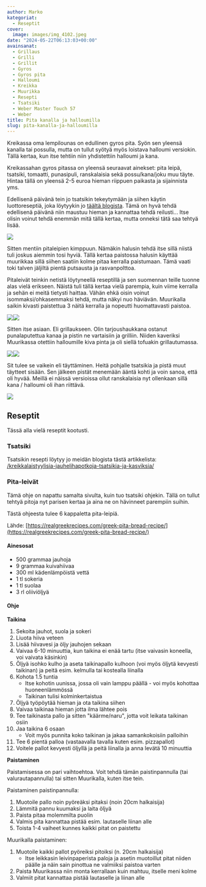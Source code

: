 ```yaml
---
author: Marko
kategoriat:
  - Reseptit
cover:
  image: images/img_4102.jpeg
date: "2024-05-22T06:13:03+00:00"
avainsanat:
  - Grillaus
  - Grilli
  - Grillit
  - Gyros
  - Gyros pita
  - Halloumi
  - Kreikka
  - Muurikka
  - Resepti
  - Tsatsiki
  - Weber Master Touch 57
  - Weber
title: Pita kanalla ja halloumilla
slug: pita-kanalla-ja-halloumilla
---
```

Kreikassa oma lempilounas on edullinen gyros pita. Syön sen yleensä kanalla tai possulla, mutta on tullut syötyä myös loistava halloumi versiokin. Tällä kertaa, kun itse tehtiin niin yhdistettiin halloumi ja kana.

Kreikassahan gyros pitassa on yleensä seuraavat ainekset: pita leipä, tsatsiki, tomaatti, punasipuli, ranskalaisia sekä possu/kana/joku muu täyte. Hintaa tällä on yleensä 2-5 euroa hieman riippuen paikasta ja sijainnista yms.

Edellisenä päivänä tein jo tsatsikin tekeytymään ja siihen käytin luottoreseptiä, joka löytyykin jo [täältä blogista](/kreikkalaistyylisia-jauhelihapotkoja-tsatsikia-ja-kasviksia/). Tämä on hyvä tehdä edellisenä päivänä niin maustuu hieman ja kannattaa tehdä reilusti... Itse olisin voinut tehdä enemmän mitä tällä kertaa, mutta onneksi tätä saa tehtyä lisää.

![](images/img_4083.jpeg)

Sitten mentiin pitaleipien kimppuun. Nämäkin halusin tehdä itse sillä niistä tuli joskus aiemmin tosi hyviä. Tällä kertaa paistossa halusin käyttää muurikkaa sillä siihen saatiin kolme pitaa kerralla paistumaan. Tämä vaati toki talven jäljiltä pientä putsausta ja rasvanpolttoa.

Pitaleivät teinkin netistä löytyneellä reseptillä ja sen suomennan teille tuonne alas vielä erikseen. Näistä tuli tällä kertaa vielä parempia, kuin viime kerralla ja sehän ei meitä tietysti haittaa. Vähän ehkä oisin voinut isommaksi/ohkasemmaksi tehdä, mutta näkyi nuo häviävän. Muurikalla saikin kivasti paistettua 3 näitä kerralla ja nopeutti huomattavasti paistoa.

![](images/img_4096.jpeg)![](images/img_4097.jpeg)

Sitten itse asiaan. Eli grillaukseen. Olin tarjoushaukkana ostanut punalaputettua kanaa ja pistin ne vartaisiin ja grilliin. Niiden kaveriksi Muurikassa otettiin halloumille kiva pinta ja oli siellä tofuakin grillautumassa.

![](images/img_4098.jpeg)![](images/img_4101.jpeg)

Sit tulee se vaikein eli täyttäminen. Heitä pohjalle tsatsikia ja pistä muut täytteet sisään. Sen jälkeen pistät menemään ääntä kohti ja voin sanoa, että oli hyvää. Meillä ei näissä versioissa ollut ranskalaisia nyt ollenkaan sillä kana / halloumi oli ihan riittävä.

![](images/img_4102.jpeg)

## Reseptit

Tässä alla vielä reseptit kootusti.

### Tsatsiki

Tsatsikin resepti löytyy jo meidän blogista tästä artikkelista: [/kreikkalaistyylisia-jauhelihapotkoja-tsatsikia-ja-kasviksia/](/kreikkalaistyylisia-jauhelihapotkoja-tsatsikia-ja-kasviksia/)

### Pita-leivät

Tämä ohje on napattu samalta sivulta, kuin tuo tsatsiki ohjekin. Tällä on tullut tehtyä pitoja nyt parisen kertaa ja aina ne on hävinneet parempiin suihin.

Tästä ohjeesta tulee 6 kappaletta pita-leipiä.

Lähde: [https://realgreekrecipes.com/greek-pita-bread-recipe/](https://realgreekrecipes.com/greek-pita-bread-recipe/)

#### Ainesosat

- 500 grammaa jauhoja
- 9 grammaa kuivahiivaa
- 300 ml kädenlämpöistä vettä
- 1 tl sokeria
- 1 tl suolaa
- 3 rl oliiviöljyä

#### Ohje

**Taikina**

1. Sekoita jauhot, suola ja sokeri
2. Liuota hiiva veteen 
3. Lisää hiivavesi ja öljy jauhojen sekaan 
4. Vaivaa 6-10 minuuttia, kun taikina ei enää tartu (itse vaivasin koneella, voi vaivata käsinkin)
5. Öljyä isohko kulho ja aseta taikinapallo kulhoon (voi myös öljytä kevyesti taikinan) ja peitä esim. kelmulla tai kostealla liinalla 
6. Kohota 1.5 tuntia
   - Itse kohotin uunissa, jossa oli vain lamppu päällä - voi myös kohottaa huoneenlämmössä
   - Taikinan tulisi kolminkertaistua 
7. Öljyä työpöytää hieman ja ota taikina siihen 
8. Vaivaa taikinaa hieman jotta ilma lähtee pois 
9. Tee taikinasta pallo ja sitten "käärme/naru", jotta voit leikata taikinan osiin 
10. Jaa taikina 6 osaan
    - Voit myös punnita koko taikinan ja jakaa samankokoisiin palloihin 
11. Tee 6 pientä palloa (vastaavalla tavalla kuten esim. pizzapallot)
12. Voitele pallot kevyesti öljyllä ja peitä liinalla ja anna levätä 10 minuuttia

**Paistaminen**

Paistamisessa on pari vaihtoehtoa. Voit tehdä tämän paistinpannulla (tai valurautapannulla) tai sitten Muurikalla, kuten itse tein.

Paistaminen paistinpannulla:

1. Muotoile pallo noin pyöreäksi pitaksi (noin 20cm halkaisija)
2. Lämmitä pannu kuumaksi ja laita öljyä 
3. Paista pitaa molemmilta puolin 
4. Valmis pita kannattaa pistää esim. lautaselle liinan alle 
5. Toista 1-4 vaiheet kunnes kaikki pitat on paistettu

Muurikalla paistaminen:

1. Muotoile kaikki pallot pyöreiksi pitoiksi (n. 20cm halkaisija)
   - Itse leikkasin leivinpaperista paloja ja asetin muotoillut pitat niiden päälle ja näin sain pinottua ne valmiiksi paistoa varten
2. Paista Muurikassa niin monta kerrallaan kuin mahtuu, itselle meni kolme
3. Valmiit pitat kannattaa pistää lautaselle ja liinan alle
